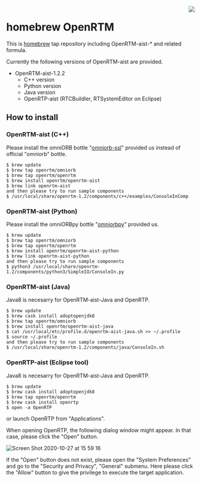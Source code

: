 <img src="https://upload.wikimedia.org/wikipedia/commons/thumb/9/95/Homebrew_logo.svg/159px-Homebrew_logo.svg.png" align="right">

# homebrew OpenRTM
This is [homebrew](https://brew.sh/) tap repository including OpenRTM-aist-* and related formula.

Currently the following versions of OpenRTM-aist are provided.

- OpenRTM-aist-1.2.2
  - C++ version
  - Python version
  - Java version
  - OpenRTP-aist (RTCBuildler, RTSystemEditor on Eclipse)

## How to install

### OpenRTM-aist (C++)

Please install the omniORB bottle "[omniorb-ssl](https://github.com/OpenRTM/homebrew-omniorb)" provided us instead of official "omniorb" bottle.
```shell
$ brew update
$ brew tap openrtm/omniorb
$ brew tap openrtm/openrtm
$ brew install openrtm/openrtm-aist
$ brew link openrtm-aist
and then please try to run sample components 
$ /usr/local/share/openrtm-1.2/components/c++/examples/ConsoleInComp
```

### OpenRTM-aist (Python)
Please install the omniORBpy bottle "[omniorbpy](https://github.com/OpenRTM/homebrew-omniorb)" provided us.
```shell
$ brew update
$ brew tap openrtm/omniorb
$ brew tap openrtm/openrtm
$ brew install openrtm/openrtm-aist-python
$ brew link openrtm-aist-python
and then please try to run sample components
$ python3 /usr/local/share/openrtm-1.2/components/python3/SimpleIO/ConsoleIn.py 
```

### OpenRTM-aist (Java)
Java8 is necesarry for OpenRTM-aist-Java and OpenRTP.
```shell
$ brew update
$ brew cask install adoptopenjdk8
$ brew tap openrtm/omniorb
$ brew install openrtm/openrtm-aist-java
$ cat /usr/local/etc/profile.d/openrtm-aist-java.sh >> ~/.profile
$ source ~/.profile
and then please try to run sample components
$ /usr/local/share/openrtm-1.2/components/java/ConsoleIn.sh
```

### OpenRTP-aist (Eclipse tool)
Java8 is necesarry for OpenRTM-aist-Java and OpenRTP.
```shell
$ brew update
$ brew cask install adoptopenjdk8
$ brew tap openrtm/openrtm
$ brew cask install openrtp
$ open -a OpenRTP
```
or launch OpenRTP from "Applications".

When opening OpenRTP, the following dialog window might appear.
In that case, please click the "Open" button.

![Screen Shot 2020-10-27 at 15 59 16](https://user-images.githubusercontent.com/11814060/97267621-ca54f780-186d-11eb-9d88-6a41258286fd.png)

If the "Open" button does not exist, please open the "System Preferences" and go to the "Security and Privacy", "General" submenu.
Here please click the "Allow" button to give the privilege to execute the target application.



